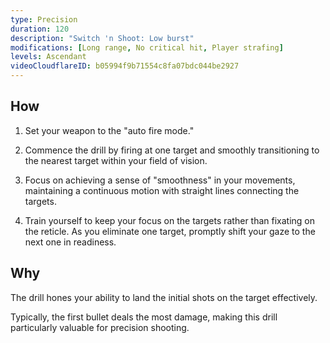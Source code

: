 ```yaml
---
type: Precision
duration: 120
description: "Switch 'n Shoot: Low burst"
modifications: [Long range, No critical hit, Player strafing]
levels: Ascendant
videoCloudflareID: b05994f9b71554c8fa07bdc044be2927
---
```


## How

1. Set your weapon to the "auto fire mode."

2. Commence the drill by firing at one target and smoothly transitioning to the nearest target within your field of vision.

3. Focus on achieving a sense of "smoothness" in your movements, maintaining a continuous motion with straight lines connecting the targets.

4. Train yourself to keep your focus on the targets rather than fixating on the reticle. As you eliminate one target, promptly shift your gaze to the next one in readiness.

## Why

The drill hones your ability to land the initial shots on the target effectively.

Typically, the first bullet deals the most damage, making this drill particularly valuable for precision shooting.
